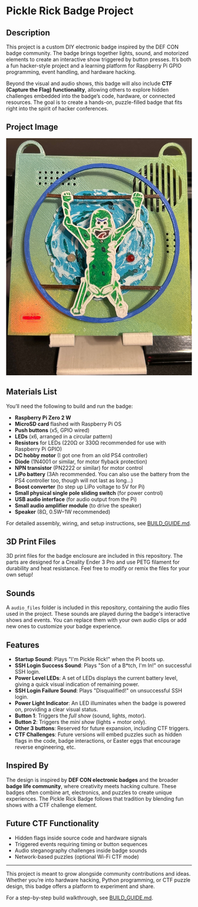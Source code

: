 # Pickle Rick Badge Project

## Description
This project is a custom DIY electronic badge inspired by the DEF CON badge community. The badge brings together lights, sound, and motorized elements to create an interactive show triggered by button presses. It’s both a fun hacker-style project and a learning platform for Raspberry Pi GPIO programming, event handling, and hardware hacking.

Beyond the visual and audio shows, this badge will also include **CTF (Capture the Flag) functionality**, allowing others to explore hidden challenges embedded into the badge’s code, hardware, or connected resources. The goal is to create a hands-on, puzzle-filled badge that fits right into the spirit of hacker conferences.

## Project Image

![Pickle Rick Badge](images/front_badge.jpeg)

## Materials List
You’ll need the following to build and run the badge:

- **Raspberry Pi Zero 2 W**
- **MicroSD card** flashed with Raspberry Pi OS
- **Push buttons** (x5, GPIO wired)
- **LEDs** (x6, arranged in a circular pattern)
- **Resistors** for LEDs (220Ω or 330Ω recommended for use with Raspberry Pi GPIO)
- **DC hobby motor** (I got one from an old PS4 controller)
- **Diode** (1N4001 or similar, for motor flyback protection)
- **NPN transistor** (PN2222 or similar) for motor control
- **LiPo battery** (3Ah recommended. You can also use the battery from the PS4 controller too, though will not last as long...)
- **Boost converter** (to step up LiPo voltage to 5V for Pi)
- **Small physical single pole sliding switch** (for power control)
- **USB audio interface** (for audio output from the Pi)
- **Small audio amplifier module** (to drive the speaker)
- **Speaker** (8Ω, 0.5W–1W recommended)

For detailed assembly, wiring, and setup instructions, see [BUILD_GUIDE.md](BUILD_GUIDE.md).

## 3D Print Files
3D print files for the badge enclosure are included in this repository. The parts are designed for a Creality Ender 3 Pro and use PETG filament for durability and heat resistance. Feel free to modify or remix the files for your own setup!

## Sounds
A `audio_files` folder is included in this repository, containing the audio files used in the project. These sounds are played during the badge's interactive shows and events. You can replace them with your own audio clips or add new ones to customize your badge experience.

## Features
- **Startup Sound**: Plays "I'm Pickle Rick!" when the Pi boots up.
- **SSH Login Success Sound**: Plays "Son of a B*tch, I'm In!" on successful SSH login.
- **Power Level LEDs**: A set of LEDs displays the current battery level, giving a quick visual indication of remaining power.
- **SSH Login Failure Sound**: Plays "Disqualified!" on unsuccessful SSH login.
- **Power Light Indicator**: An LED illuminates when the badge is powered on, providing a clear visual status.
- **Button 1**: Triggers the *full show* (sound, lights, motor).
- **Button 2**: Triggers the *mini show* (lights + motor only).
- **Other 3 buttons**: Reserved for future expansion, including CTF triggers.
- **CTF Challenges**: Future versions will embed puzzles such as hidden flags in the code, badge interactions, or Easter eggs that encourage reverse engineering, etc.

## Inspired By
The design is inspired by **DEF CON electronic badges** and the broader **badge life community**, where creativity meets hacking culture. These badges often combine art, electronics, and puzzles to create unique experiences. The Pickle Rick Badge follows that tradition by blending fun shows with a CTF challenge element.

## Future CTF Functionality
- Hidden flags inside source code and hardware signals
- Triggered events requiring timing or button sequences
- Audio steganography challenges inside badge sounds
- Network-based puzzles (optional Wi-Fi CTF mode)

---

This project is meant to grow alongside community contributions and ideas. Whether you’re into hardware hacking, Python programming, or CTF puzzle design, this badge offers a platform to experiment and share.

For a step-by-step build walkthrough, see [BUILD_GUIDE.md](BUILD_GUIDE.md).